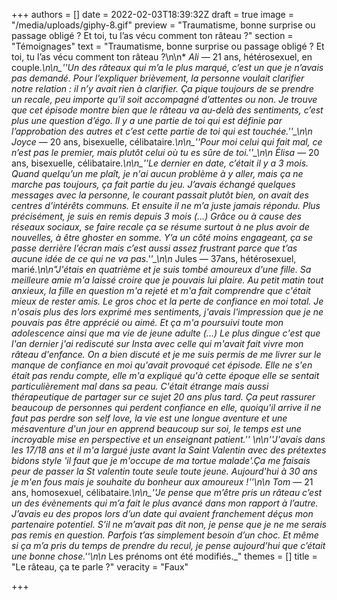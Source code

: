 +++
authors = []
date = 2022-02-03T18:39:32Z
draft = true
image = "/media/uploads/giphy-8.gif"
preview = "Traumatisme, bonne surprise ou passage obligé ? Et toi, tu l’as vécu comment ton râteau ?"
section = "Témoignages"
text = "Traumatisme, bonne surprise ou passage obligé ? Et toi, tu l’as vécu comment ton râteau ?\n\n* _Ali_ — 21 ans, hétérosexuel, en couple.*\n\n_''Un des râteaux qui m’a le plus marqué, c’est un que je n’avais pas demandé. Pour l’expliquer brièvement, la personne voulait clarifier notre relation : il n’y avait rien à clarifier. Ça pique toujours de se prendre un recale, peu importe qu’il soit accompagné d’attentes ou non. Je trouve que cet épisode montre bien que le râteau va au-delà des sentiments, c’est plus une question d’égo. Il y a une partie de toi qui est définie par l’approbation des autres et c’est cette partie de toi qui est touchée.''_\n\n* _Joyce_ — 20 ans, bisexuelle, célibataire.*\n\n_''Pour moi celui qui fait mal, ce n’est pas le premier, mais plutôt celui où tu es sûre de toi.''_\n\n* _Élisa_ — 20 ans, bisexuelle, célibataire.*\n\n_''Le dernier en date, c’était il y a 3 mois. Quand quelqu’un me plaît, je n'ai aucun problème à y aller, mais ça ne marche pas toujours, ça fait partie du jeu. J’avais échangé quelques messages avec la personne, le courant passait plutôt bien, on avait des centres d’intérêts communs. Et ensuite il ne m’a juste jamais répondu. Plus précisément, je suis en remis depuis 3 mois (…) Grâce ou à cause des réseaux sociaux, se faire recale ça se résume surtout à ne plus avoir de nouvelles, à être ghoster en somme. Y’a un côté moins engageant, ça se passe derrière l’écran mais c’est aussi assez frustrant parce que t’as aucune idée de ce qui ne va pas.''_\n\n* Jules — 37ans, hétérosexuel, marié.*\n\n\"J'étais en quatrième et je suis tombé amoureux d'une fille. Sa meilleure amie m'a laissé croire que je pouvais lui plaire. Au petit matin tout anxieux, la fille en question m'a rejeté et m'a fait comprendre que c'était mieux de rester amis. Le gros choc et la perte de confiance en moi total. Je n'osais plus des lors exprimé mes sentiments, j'avais l'impression que je ne pouvais pas être apprécié ou aimé. Et ça m'a poursuivi toute mon adolescence ainsi que ma vie de jeune adulte (...) Le plus dingue c'est que l'an dernier j'ai rediscuté sur Insta avec celle qui m'avait fait vivre mon râteau d'enfance. On a bien discuté et je me suis permis de me livrer sur le manque de confiance en moi qu'avait provoqué cet épisode. Elle ne s'en était pas rendu compte, elle m'a expliqué qu'à cette époque elle se sentait particulièrement mal dans sa peau. C'était étrange mais aussi thérapeutique de partager sur ce sujet 20 ans plus tard. Ça peut rassurer beaucoup de personnes qui perdent confiance en elle, quoiqu'il arrive il ne faut pas perdre son self love, la vie est une longue aventure et une mésaventure d'un jour en apprend beaucoup sur soi, le temps est une incroyable mise en perspective et un enseignant patient.'' \n\n''J'avais dans les 17/18 ans et il m'a largué juste avant la Saint Valentin avec des prétextes bidons style 'il faut que je m'occupe de ma tortue malade'.Ça me faisais peur de passer la St valentin toute seule toute jeune. Aujourd'hui à 30 ans je m'en fous mais je souhaite du bonheur aux amoureux !''\n\n* _Tom_ — 21 ans, homosexuel, célibataire.*\n\n_''Je pense que m’être pris un râteau c’est un des évènements qui m’a fait le plus avancé dans mon rapport à l’autre. J’avais eu des propos lors d’un date qui avaient franchement déçus mon partenaire potentiel. S’il ne m’avait pas dit non, je pense que je ne me serais pas remis en question. Parfois t’as simplement besoin d’un choc. Et même si ça m’a pris du temps de prendre du recul, je pense aujourd’hui que c’était une bonne chose.''_\n\n_* Les prénoms ont été modifiés._"
themes = []
title = "Le râteau, ça te parle ?"
veracity = "Faux"

+++

